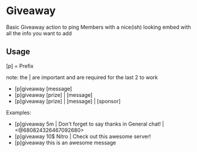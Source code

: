 # Giveaway

Basic Giveaway action to ping Members with a nice(ish) looking embed with all the info you want to add

## Usage
[p] = Prefix 

note: the | are important and are required for the last 2 to work
* [p]giveaway [message]
* [p]giveaway [prize] | [message]
* [p]giveaway [prize] | [message] | [sponsor]


Examples: 
* [p]giveaway 5m | Don't forget to say thanks in General chat! | <@680824326467092680>
* [p]giveaway 10$ Nitro | Check out this awesome server!
* [p]giveaway this is an awesome message
